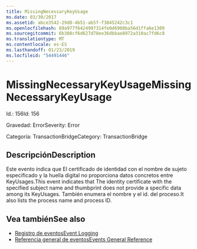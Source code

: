 ```yaml
---
title: MissingNecessaryKeyUsage
ms.date: 03/30/2017
ms.assetid: abce3542-29d8-4b51-ab5f-f3845242c3c1
ms.openlocfilehash: 69a977f6424997314fe0d6908ba56d1ffa6e1309
ms.sourcegitcommit: 6b308cf6d627d78ee36dbbae8972a310ac7fd6c8
ms.translationtype: MT
ms.contentlocale: es-ES
ms.lasthandoff: 01/23/2019
ms.locfileid: "54491446"
---
```

# <a name="missingnecessarykeyusage"></a><span data-ttu-id="c2f24-102">MissingNecessaryKeyUsage</span><span class="sxs-lookup"><span data-stu-id="c2f24-102">MissingNecessaryKeyUsage</span></span>
<span data-ttu-id="c2f24-103">Id.: 156</span><span class="sxs-lookup"><span data-stu-id="c2f24-103">Id: 156</span></span>  
  
 <span data-ttu-id="c2f24-104">Gravedad: Error</span><span class="sxs-lookup"><span data-stu-id="c2f24-104">Severity: Error</span></span>  
  
 <span data-ttu-id="c2f24-105">Categoría: TransactionBridge</span><span class="sxs-lookup"><span data-stu-id="c2f24-105">Category: TransactionBridge</span></span>  
  
## <a name="description"></a><span data-ttu-id="c2f24-106">Descripción</span><span class="sxs-lookup"><span data-stu-id="c2f24-106">Description</span></span>  
 <span data-ttu-id="c2f24-107">Este evento indica que El certificado de identidad con el nombre de sujeto especificado y la huella digital no proporciona datos concretos entre KeyUsages.</span><span class="sxs-lookup"><span data-stu-id="c2f24-107">This event indicates that The identity certificate with the specified subject name and thumbprint does not provide a specific data among its KeyUsages.</span></span> <span data-ttu-id="c2f24-108">También enumera el nombre y el id. del proceso.</span><span class="sxs-lookup"><span data-stu-id="c2f24-108">It also lists the process name and process ID.</span></span>  
  
## <a name="see-also"></a><span data-ttu-id="c2f24-109">Vea también</span><span class="sxs-lookup"><span data-stu-id="c2f24-109">See also</span></span>
- [<span data-ttu-id="c2f24-110">Registro de eventos</span><span class="sxs-lookup"><span data-stu-id="c2f24-110">Event Logging</span></span>](../../../../../docs/framework/wcf/diagnostics/event-logging/index.md)
- [<span data-ttu-id="c2f24-111">Referencia general de eventos</span><span class="sxs-lookup"><span data-stu-id="c2f24-111">Events General Reference</span></span>](../../../../../docs/framework/wcf/diagnostics/event-logging/events-general-reference.md)
